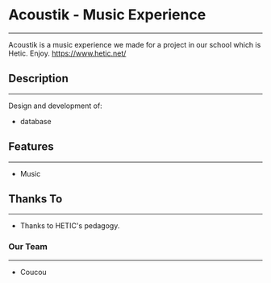 # Acoustik - Music Experience
---

Acoustik is a music experience we made for a project in our school which is Hetic. Enjoy.
https://www.hetic.net/

## Description
---

Design and development of:
* database

## Features
---

* Music

## Thanks To
---

* Thanks to HETIC's pedagogy.

### Our Team
---

* Coucou